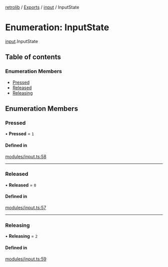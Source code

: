 [retrolib](../README.md) / [Exports](../modules.md) / [input](../modules/input.md) / InputState

# Enumeration: InputState

[input](../modules/input.md).InputState

## Table of contents

### Enumeration Members

- [Pressed](input.InputState.md#pressed)
- [Released](input.InputState.md#released)
- [Releasing](input.InputState.md#releasing)

## Enumeration Members

### Pressed

• **Pressed** = ``1``

#### Defined in

[modules/input.ts:58](https://github.com/philbgarner/retrolib/blob/9aaca2e/src/modules/input.ts#L58)

___

### Released

• **Released** = ``0``

#### Defined in

[modules/input.ts:57](https://github.com/philbgarner/retrolib/blob/9aaca2e/src/modules/input.ts#L57)

___

### Releasing

• **Releasing** = ``2``

#### Defined in

[modules/input.ts:59](https://github.com/philbgarner/retrolib/blob/9aaca2e/src/modules/input.ts#L59)
